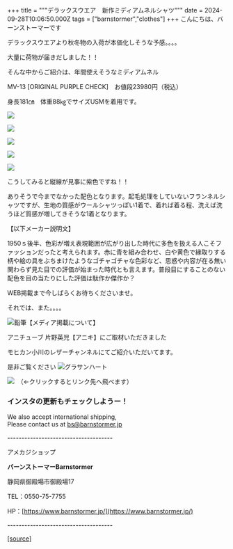 +++
title = """デラックスウエア　新作ミディアムネルシャツ"""
date = 2024-09-28T10:06:50.000Z
tags = ["barnstormer","clothes"]
+++
こんにちは、バーンストーマーです

デラックスウエアより秋冬物の入荷が本価化しそうな予感。。。。

大量に荷物が届きだしました！！

そんな中からご紹介は、年間使えそうなミディアムネル

MV-13 \[ORIGINAL PURPLE CHECK\]　お値段23980円（税込）

身長181㎝　体重88㎏でサイズUSMを着用です。

[![](https://stat.ameba.jp/user_images/20240928/17/barnstormer-go/f0/4b/j/o0466070015491581856.jpg)](https://stat.ameba.jp/user_images/20240928/17/barnstormer-go/f0/4b/j/o0466070015491581856.jpg)

[![](https://stat.ameba.jp/user_images/20240928/17/barnstormer-go/6f/19/j/o0466070015491581857.jpg)](https://stat.ameba.jp/user_images/20240928/17/barnstormer-go/6f/19/j/o0466070015491581857.jpg)

[![](https://stat.ameba.jp/user_images/20240928/17/barnstormer-go/92/3a/j/o0466070015491581859.jpg)](https://stat.ameba.jp/user_images/20240928/17/barnstormer-go/92/3a/j/o0466070015491581859.jpg)

[![](https://stat.ameba.jp/user_images/20240928/17/barnstormer-go/73/98/j/o0466070015491581863.jpg)](https://stat.ameba.jp/user_images/20240928/17/barnstormer-go/73/98/j/o0466070015491581863.jpg)

[![](https://stat.ameba.jp/user_images/20240928/17/barnstormer-go/5d/c7/j/o0466070015491581867.jpg)](https://stat.ameba.jp/user_images/20240928/17/barnstormer-go/5d/c7/j/o0466070015491581867.jpg)

こうしてみると縦線が見事に紫色ですね！！

ありそうで今までなかった配色となります。起毛処理をしていないフランネルシャツですが、生地の質感がウールシャツっぽい1着で、着れば着る程、洗えば洗うほど質感が増してきそうな1着となります。

【以下メーカー説明文】

1950ｓ後半、色彩が増え表現範囲が広がり出した時代に多色を扱える人こそファッションだったと考えられます。赤に青を組み合わせ、白や黄色で縁取りする柄や絵の具をぶちまけたようなゴチャゴチャな色彩など、思惑や内容が在る無い関わらず見た目での評価が始まった時代とも言えます。普段目にすることのない配色を目の当たりにした評価は駄作か傑作か？

WEB掲載まで今しばらくお待ちくださいませ。

それでは、また。。。。

![鉛筆](https://stat100.ameba.jp/blog/ucs/img/char/char3/519.png)【メディア掲載について】

アニチューブ 片野英児【アニキ】にご取材いただきました

モヒカン小川のレザーチャンネルにてご紹介いただいてます。

是非ご覧ください ![グラサンハート](https://stat100.ameba.jp/blog/ucs/img/char/char3/148.png)

[![](https://stat.ameba.jp/user_images/20230412/16/barnstormer-go/6a/23/p/o0108010815269242493.png)](https://www.instagram.com/barnstormer_daily/)　（←クリックするとリンク先へ飛べます）

### インスタの更新もチェックしようー！

We also accept international shipping,  
Please contact us at bs@barnstormer.jp

**\-------------------------------------**

アメカジショップ

**バーンストーマーBarnstormer**

静岡県御殿場市御殿場17

TEL：0550-75-7755

HP：[https://www.barnstormer.jp/](https://www.barnstormer.jp/)

**\-------------------------------------**

[[source]](https://ameblo.jp/barnstormer-go/entry-12869243714.html)
